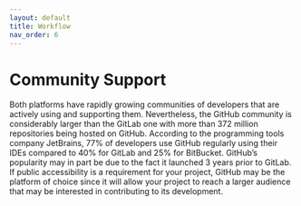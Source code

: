 ```yaml
---
layout: default
title: Workflow
nav_order: 6
---
```


# Community Support

Both platforms have rapidly growing communities of developers that are actively using and supporting them. Nevertheless, the GitHub community is considerably larger than the GitLab one with more than 372 million repositories being hosted on GitHub. According to the programming tools company JetBrains, 77% of developers use GitHub regularly using their IDEs compared to 40% for GitLab and 25% for BitBucket. GitHub’s popularity may in part be due to the fact it launched 3 years prior to GitLab. If public accessibility is a requirement for your project, GitHub may be the platform of choice since it will allow your project to reach a larger audience that may be interested in contributing to its development.